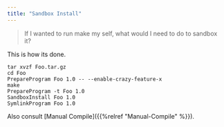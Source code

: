 ```yaml
---
title: "Sandbox Install"
---
```


> If I wanted to run make my self, what would I need to do to sandbox it?

This is how its done.

```fish
tar xvzf Foo.tar.gz
cd Foo
PrepareProgram Foo 1.0 -- --enable-crazy-feature-x
make
PrepareProgram -t Foo 1.0
SandboxInstall Foo 1.0
SymlinkProgram Foo 1.0
```

Also consult [Manual Compile]({{%relref "Manual-Compile" %}}).
